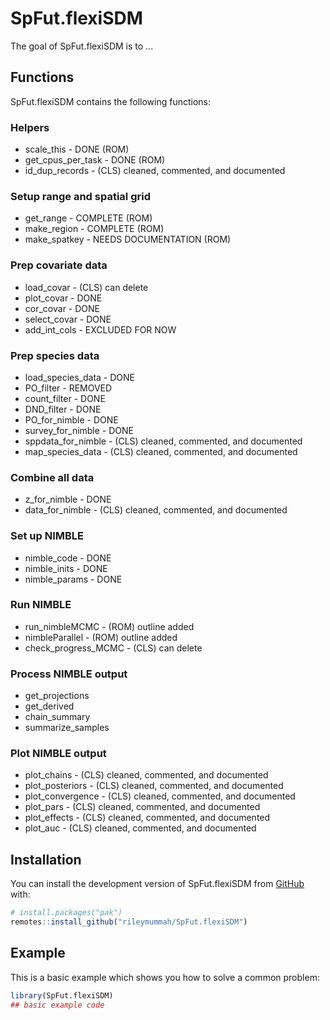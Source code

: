 # SpFut.flexiSDM

<!-- badges: start -->

<!-- badges: end -->

The goal of SpFut.flexiSDM is to ...

## Functions

SpFut.flexiSDM contains the following functions:

### Helpers

-   scale_this - DONE (ROM)
-   get_cpus_per_task - DONE (ROM)
-   id_dup_records - (CLS) cleaned, commented, and documented

### Setup range and spatial grid

-   get_range - COMPLETE (ROM)
-   make_region - COMPLETE (ROM)
-   make_spatkey - NEEDS DOCUMENTATION (ROM)

### Prep covariate data

-   load_covar - (CLS) can delete
-   plot_covar - DONE 
-   cor_covar - DONE
-   select_covar - DONE
-   add_int_cols - EXCLUDED FOR NOW

### Prep species data

-   load_species_data - DONE
-   PO_filter - REMOVED
-   count_filter - DONE
-   DND_filter - DONE
-   PO_for_nimble - DONE
-   survey_for_nimble - DONE
-   sppdata_for_nimble - (CLS) cleaned, commented, and documented
-   map_species_data - (CLS) cleaned, commented, and documented

### Combine all data

-   z_for_nimble - DONE
-   data_for_nimble - (CLS) cleaned, commented, and documented

### Set up NIMBLE

-   nimble_code - DONE
-   nimble_inits - DONE
-   nimble_params - DONE

### Run NIMBLE

-   run_nimbleMCMC - (ROM) outline added
-   nimbleParallel - (ROM) outline added
-   check_progress_MCMC - (CLS) can delete

### Process NIMBLE output

-   get_projections
-   get_derived
-   chain_summary
-   summarize_samples

### Plot NIMBLE output

-   plot_chains - (CLS) cleaned, commented, and documented
-   plot_posteriors - (CLS) cleaned, commented, and documented
-   plot_convergence - (CLS) cleaned, commented, and documented
-   plot_pars - (CLS) cleaned, commented, and documented
-   plot_effects - (CLS) cleaned, commented, and documented
-   plot_auc - (CLS) cleaned, commented, and documented

## Installation

You can install the development version of SpFut.flexiSDM from [GitHub](https://github.com/) with:

``` r
# install.packages("pak")
remotes::install_github("rileymummah/SpFut.flexiSDM")
```

## Example

This is a basic example which shows you how to solve a common problem:

``` r
library(SpFut.flexiSDM)
## basic example code
```
